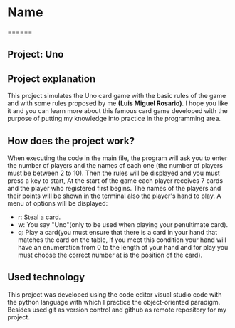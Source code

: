

# Name
======

## Project: Uno


## Project explanation

This project simulates the Uno card game with the basic rules of the game and with some rules proposed by me **(Luis Miguel Rosario)**.
I hope you like it and you can learn more about this famous card game developed with the purpose of putting my knowledge into practice in the programming area.

## How does the project work?

When executing the code in the main file, the program will ask you to enter the number of players and the names of each one (the number of players must be between 2 to 10).
Then  the rules will be displayed and you must press a key to start, At the start of the game each player receives 7 cards and the player who registered first begins.
The names of the players and their points will be shown in the terminal also the player's hand to play. A menu of options will be displayed:

* r: Steal a card.
* w: You say "Uno"(only to be used when playing your penultimate card).
* q: Play a card(you must ensure that there is a card in your hand that matches the card on the table, if you meet this condition your hand will have an enumeration from 0 to  the length of your hand and for play you must choose the correct number at is the position of the card).

## Used technology

This project was developed using the code editor visual studio code with the python language with which I practice the object-oriented paradigm. Besides used git as version control and  github as remote repository for my project.